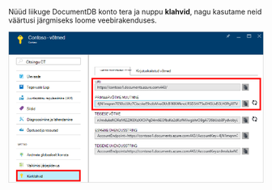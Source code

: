   Nüüd liikuge DocumentDB konto tera ja nuppu **klahvid**, nagu kasutame neid väärtusi järgmiseks loome veebirakenduses.

![Azure'i portaalis, näitab DocumentDB konto, on esile tõstetud DocumentDB konto enne klahvid nupp ja URI, PRIMAARVÕTME ja TEISESE võtme väärtusi esile tõstetud klahvid enne kuvatõmmis](./media/documentdb-keys/keys.png)
